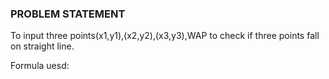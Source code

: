 ### PROBLEM STATEMENT

To input three points(x1,y1),(x2,y2),(x3,y3),WAP to check if three points fall on straight line.

Formula uesd: 
